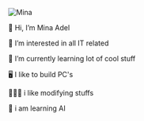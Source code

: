![Mina](https://img.shields.io/badge/Mina%20-Adel-red?style=plastic)

👋 Hi, I’m Mina Adel 

👀 I’m interested in all IT related

🌱 I’m currently learning lot of cool stuff

🖥️ I like to build PC's

👨🏻‍💻 i like modifying stuffs

🤖 i am learning AI
